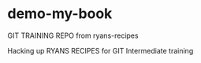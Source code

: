 # demo-my-book
GIT TRAINING REPO from ryans-recipes

Hacking up RYANS RECIPES for GIT Intermediate training 
